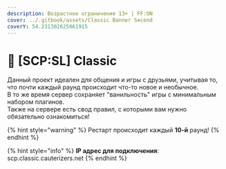 ```yaml
---
description: Возрастное ограничение 13+ | FF:ON
cover: ../.gitbook/assets/Classic Banner Second
coverY: 54.231302625061915
---
```


# 🔫 \[SCP:SL] Classic

Данный проект идеален для общения и игры с друзьями, учитывая то, что почти каждый раунд происходит что-то новое и необычное.\
В то же время сервер сохраняет "ванильность" игры с минимальным набором плагинов.\
Также на сервере есть свод правил, с которыми вам нужно обязательно ознакомиться!

{% hint style="warning" %}
Рестарт происходит каждый **10-й** раунд!
{% endhint %}

{% hint style="info" %}
**IP адрес для подключения**: scp.classic.cauterizers.net
{% endhint %}
